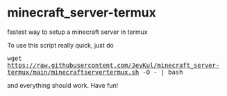 # minecraft_server-termux
fastest way to setup a minecraft server in termux

To use this script really quick, just do


<kbd>wget https://raw.githubusercontent.com/JeyKul/minecraft_server-termux/main/minecraftservertermux.sh -O - | bash</kbd>


and everything should work.
Have fun!
